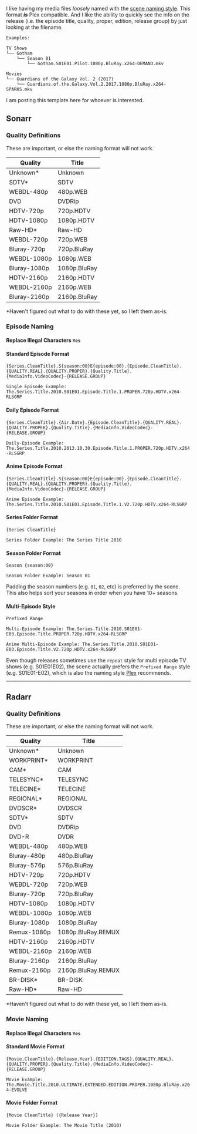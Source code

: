 I like having my media files _loosely_ named with the [scene naming style](https://scenerules.org/). This format _**is**_ Plex compatible. And I like the ability to quickly see the info on the release (i.e. the episode title, quality, proper, edition, release group) by just looking at the filename.
```
Examples:

TV Shows
└── Gotham
    └── Season 01
        └── Gotham.S01E01.Pilot.1080p.BluRay.x264-DEMAND.mkv

Movies
└── Guardians of the Galaxy Vol. 2 (2017)
    └── Guardians.of.the.Galaxy.Vol.2.2017.1080p.BluRay.x264-SPARKS.mkv

```

I am posting this template here for whoever is interested.


## Sonarr


### Quality Definitions

These are important, or else the naming format will not work. 

| Quality      | Title        |
| ------------ | ------------ |
| Unknown*     | Unknown      |
| SDTV*        | SDTV         |
| WEBDL-480p   | 480p.WEB     |
| DVD          | DVDRip       |
| HDTV-720p    | 720p.HDTV    |
| HDTV-1080p   | 1080p.HDTV   |
| Raw-HD*      | Raw-HD       |
| WEBDL-720p   | 720p.WEB     |
| Bluray-720p  | 720p.BluRay  |
| WEBDL-1080p  | 1080p.WEB    |
| Bluray-1080p | 1080p.BluRay |
| HDTV-2160p   | 2160p.HDTV   |
| WEBDL-2160p  | 2160p.WEB    |
| Bluray-2160p | 2160p.BluRay | 

\*Haven't figured out what to do with these yet, so I left them as-is.


### Episode Naming

#### Replace Illegal Characters `Yes`


#### Standard Episode Format
```
{Series.CleanTitle}.S{season:00}E{episode:00}.{Episode.CleanTitle}.{QUALITY.REAL}.{QUALITY.PROPER}.{Quality.Title}.{MediaInfo.VideoCodec}-{RELEASE.GROUP}
```

`Single Episode Example: The.Series.Title.2010.S01E01.Episode.Title.1.PROPER.720p.HDTV.x264-RLSGRP`

#### Daily Episode Format
```
{Series.CleanTitle}.{Air.Date}.{Episode.CleanTitle}.{QUALITY.REAL}.{QUALITY.PROPER}.{Quality.Title}.{MediaInfo.VideoCodec}-{RELEASE.GROUP}
```

`Daily-Episode Example: The.Series.Title.2010.2013.10.30.Episode.Title.1.PROPER.720p.HDTV.x264-RLSGRP`

#### Anime Episode Format
```
{Series.CleanTitle}.S{season:00}E{episode:00}.{Episode.CleanTitle}.{QUALITY.REAL}.{QUALITY.PROPER}.{Quality.Title}.{MediaInfo.VideoCodec}-{RELEASE.GROUP}
```

`Anime Episode Example: The.Series.Title.2010.S01E01.Episode.Title.1.V2.720p.HDTV.x264-RLSGRP`


#### Series Folder Format
```
{Series CleanTitle}
```

`Series Folder Example: The Series Title 2010`


#### Season Folder Format
```
Season {season:00}
```

`Season Folder Example: Season 01`

Padding the season numbers (e.g. `01`, `02`, etc) is preferred by the scene. This also helps sort your seasons in order when you have 10+ seasons.

#### Multi-Episode Style
```
Prefixed Range
```

`Multi-Episode Example: The.Series.Title.2010.S01E01-E03.Episode.Title.PROPER.720p.HDTV.x264-RLSGRP`

`Anime Multi-Episode Example: The.Series.Title.2010.S01E01-E03.Episode.Title.V2.720p.HDTV.x264-RLSGRP`

Even though releases sometimes use the `repeat` style for multi episode TV shows (e.g. S01E01E02), the scene actually prefers the `Prefixed Range` style (e.g. S01E01-E02), which is also the naming style [Plex](https://support.plex.tv/hc/en-us/articles/200220687-Naming-Series-Season-Based-TV-Shows) recommends.







***


## Radarr


### Quality Definitions

These are important, or else the naming format will not work. 


| Quality      | Title              |
| ------------ | ------------------ |
| Unknown*     | Unknown            |
| WORKPRINT*   | WORKPRINT          |
| CAM*         | CAM                |
| TELESYNC*    | TELESYNC           |
| TELECINE*    | TELECINE           |
| REGIONAL*    | REGIONAL           |
| DVDSCR*      | DVDSCR             |
| SDTV*        | SDTV               |
| DVD          | DVDRip             |
| DVD-R        | DVDR               |
| WEBDL-480p   | 480p.WEB           |
| Bluray-480p  | 480p.BluRay        |
| Bluray-576p  | 576p.BluRay        |
| HDTV-720p    | 720p.HDTV          |
| WEBDL-720p   | 720p.WEB           |
| Bluray-720p  | 720p.BluRay        |
| HDTV-1080p   | 1080p.HDTV         |
| WEBDL-1080p  | 1080p.WEB          |
| Bluray-1080p | 1080p.BluRay       |
| Remux-1080p  | 1080p.BluRay.REMUX |
| HDTV-2160p   | 2160p.HDTV         |
| WEBDL-2160p  | 2160p.WEB          |
| Bluray-2160p | 2160p.BluRay       |
| Remux-2160p  | 2160p.BluRay.REMUX |
| BR-DISK*     | BR-DISK            |
| Raw-HD*      | Raw-HD             |


\*Haven't figured out what to do with these yet, so I left them as-is.



### Movie Naming

#### Replace Illegal Characters `Yes`


#### Standard Movie Format
```
{Movie.CleanTitle}.{Release.Year}.{EDITION.TAGS}.{QUALITY.REAL}.{QUALITY.PROPER}.{Quality.Title}.{MediaInfo.VideoCodec}-{RELEASE.GROUP}
```

`Movie Example: The.Movie.Title.2010.ULTIMATE.EXTENDED.EDITION.PROPER.1080p.BluRay.x264-EVOLVE`


#### Movie Folder Format
```
{Movie CleanTitle} ({Release Year})
```

`Movie Folder Example: The Movie Title (2010)`
